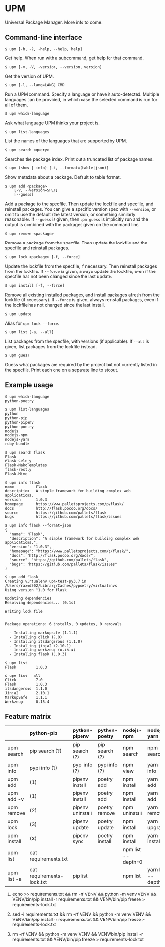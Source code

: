 # UPM

Universal Package Manager. More info to come.

## Command-line interface

    $ upm [-h, -?, -help, --help, help]

Get help. When run with a subcommand, get help for that command.

    $ upm [-v, -V, -version, --version, version]

Get the version of UPM.

    $ upm [-l, --lang=LANG] CMD

Run a UPM command. Specify a language or have it auto-detected.
Multiple languages can be provided, in which case the selected command
is run for all of them.

    $ upm which-language

Ask what language UPM thinks your project is.

    $ upm list-languages

List the names of the languages that are supported by UPM.

    $ upm search <query>

Searches the package index. Print out a truncated list of package
names.

    $ upm (show | info) [-f, --format=(table|json)]

Show metadata about a package. Default to table format.

    $ upm add <package>
        [-v, --version=SPEC]
        [--guess]

Add a package to the specfile. Then update the lockfile and specfile,
and reinstall packages. You can give a specific version spec with
`--version`, or omit to use the default (the latest version, or
something similarly reasonable). If `--guess` is given, then `upm
guess` is implicitly run and the output is combined with the packages
given on the command line.

    $ upm remove <package>

Remove a package from the specfile. Then update the lockfile and the
specfile and reinstall packages.

    $ upm lock <package> [-f, --force]

Update the lockfile from the specfile, if necessary. Then reinstall
packages from the lockfile. If `--force` is given, always update the
lockfile, even if the specfile has not been changed since the last
update.

    $ upm install [-f, --force]

Remove all existing installed packages, and install packages afresh
from the lockfile (if necessary). If `--force` is given, always
reinstall packages, even if the lockfile has not changed since the
last install.

    $ upm update

Alias for `upm lock --force`.

    $ upm list [-a, --all]

List packages from the specfile, with versions (if applicable). If
`--all` is given, list packages from the lockfile instead.

    $ upm guess

Guess what packages are required by the project but not currently
listed in the specfile. Print each one on a separate line to stdout.

## Example usage

    $ upm which-language
    python-poetry

    $ upm list-languages
    python
    python-pip
    python-pipenv
    python-poetry
    nodejs
    nodejs-npm
    nodejs-yarn
    ruby-bundle

    $ upm search flask
    Flask
    Flask-Celery
    Flask-MakoTemplates
    flask-restly
    Flask-Mime

    $ upm info flask
    name          Flask
    description   A simple framework for building complex web applications.
    version       1.0.3
    homepage      https://www.palletsprojects.com/p/flask/
    docs          http://flask.pocoo.org/docs/
    source        https://github.com/pallets/flask
    bugs          https://github.com/pallets/flask/issues

    $ upm info flask --format=json
    {
      "name": "Flask",
      "description": "A simple framework for building complex web applications.",
      "version": "1.0.3",
      "homepage": "https://www.palletsprojects.com/p/flask/",
      "docs": "http://flask.pocoo.org/docs/",
      "source": "https://github.com/pallets/flask",
      "bugs": "https://github.com/pallets/flask/issues"
    }

    $ upm add flask
    Creating virtualenv upm-test-py3.7 in /Users/raxod502/Library/Caches/pypoetry/virtualenvs
    Using version ^1.0 for flask

    Updating dependencies
    Resolving dependencies... (0.1s)

    Writing lock file


    Package operations: 6 installs, 0 updates, 0 removals

      - Installing markupsafe (1.1.1)
      - Installing click (7.0)
      - Installing itsdangerous (1.1.0)
      - Installing jinja2 (2.10.1)
      - Installing werkzeug (0.15.4)
      - Installing flask (1.0.3)

    $ upm list
    Flask         1.0.3

    $ upm list --all
    Click         7.0
    Flask         1.0.3
    itsdangerous  1.1.0
    Jinja2        2.10.1
    MarkupSafe    1.1.1
    Werkzeug      0.15.4

## Feature matrix

|               | python-pip                | python-pipenv    | python-poetry  | nodejs-npm         | nodejs-yarn         | ruby-bundle               |
|---------------|:--------------------------|:-----------------|:---------------|:-------------------|:--------------------|:--------------------------|
| upm search    | pip search (?)            | pip search (?)   | pip search (?) | npm search         | npm search          | gem search                |
| upm info      | pypi info (?)             | pypi info (?)    | pypi info (?)  | npm view           | yarn info           | gem info -r               |
| upm add       | (1)                       | pipenv install   | poetry add     | npm install        | yarn add            | bundle add                |
| upm add -v    | (1)                       | pipenv install   | poetry add     | npm install        | yarn add            | bundle add                |
| upm remove    | (2)                       | pipenv uninstall | poetry remove  | npm uninstall      | yarn remove         | bundle remove             |
| upm lock      | (3)                       | pipenv update    | poetry update  | npm install        | yarn upgrade        | bundle update             |
| upm install   | (3)                       | pipenv sync      | poetry install | npm install        | yarn install        | bundle install            |
| upm list      | cat requirements.txt      |                  |                | npm list --depth=0 |                     |                           |
| upm list -a   | cat requirements-lock.txt | pip list         |                | npm list           | yarn list --depth=0 | bunder list               |

1. echo >> requirements.txt &&
   rm -rf VENV &&
   python -m venv VENV &&
   VENV/bin/pip install -r requirements.txt &&
   VENV/bin/pip freeze > requirements-lock.txt

2. sed -i requirements.txt &&
   rm -rf VENV &&
   python -m venv VENV &&
   VENV/bin/pip install -r requirements.txt &&
   VENV/bin/pip freeze > requirements-lock.txt

3. rm -rf VENV &&
   python -m venv VENV &&
   VENV/bin/pip install -r requirements.txt &&
   VENV/bin/pip freeze > requirements-lock.txt
